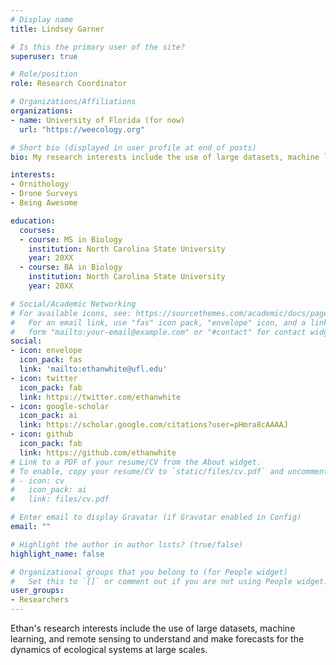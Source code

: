 ```yaml
---
# Display name
title: Lindsey Garner

# Is this the primary user of the site?
superuser: true

# Role/position
role: Research Coordinator

# Organizations/Affiliations
organizations:
- name: University of Florida (for now)
  url: "https://weecology.org"

# Short bio (displayed in user profile at end of posts)
bio: My research interests include the use of large datasets, machine learning, and remote sensing to understand and make forecasts for the dynamics of ecological systems at large scales

interests:
- Ornithology
- Drone Surveys
- Being Awesome

education:
  courses:
  - course: MS in Biology
    institution: North Carolina State University
    year: 20XX
  - course: BA in Biology
    institution: North Carolina State University
    year: 20XX

# Social/Academic Networking
# For available icons, see: https://sourcethemes.com/academic/docs/page-builder/#icons
#   For an email link, use "fas" icon pack, "envelope" icon, and a link in the
#   form "mailto:your-email@example.com" or "#contact" for contact widget.
social:
- icon: envelope
  icon_pack: fas
  link: 'mailto:ethanwhite@ufl.edu'
- icon: twitter
  icon_pack: fab
  link: https://twitter.com/ethanwhite
- icon: google-scholar
  icon_pack: ai
  link: https://scholar.google.com/citations?user=pHmra8cAAAAJ
- icon: github
  icon_pack: fab
  link: https://github.com/ethanwhite
# Link to a PDF of your resume/CV from the About widget.
# To enable, copy your resume/CV to `static/files/cv.pdf` and uncomment the lines below.
# - icon: cv
#   icon_pack: ai
#   link: files/cv.pdf

# Enter email to display Gravatar (if Gravatar enabled in Config)
email: ""

# Highlight the author in author lists? (true/false)
highlight_name: false

# Organizational groups that you belong to (for People widget)
#   Set this to `[]` or comment out if you are not using People widget.
user_groups:
- Researchers
---
```


Ethan's research interests include the use of large datasets, machine learning, and remote sensing to understand and make forecasts for the dynamics of ecological systems at large scales.
